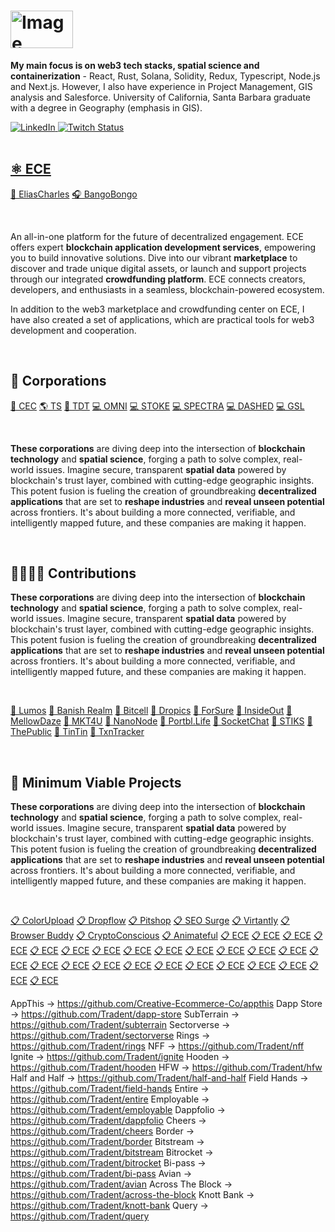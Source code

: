 # <img src="https://github.com/elicharlese/elicharlese/assets/61543012/308d0382-d956-4e02-986b-677a6efa4823" alt="Image" style="width: 100px; height:60px; padding: 0px;">

<div>
  <p><strong>My main focus is on web3 tech stacks, spatial science and containerization</strong> - React, Rust, Solana, Solidity, Redux, Typescript, Node.js and Next.js. However, I also have experience in Project Management, GIS analysis and Salesforce. University of California, Santa Barbara graduate with a degree in Geography (emphasis in GIS).</p>
  <a href="https://www.linkedin.com/in/elicharlese/">
    <img
      src="https://img.shields.io/static/v1?logo=linkedin&style=flat-square&color=7dbee3&label=LinkedIn&message=%E2%98%86"
      alt="LinkedIn"
    />
  </a>
  <a href="https://www.twitch.tv/bangobongo17">
    <img 
      alt="Twitch Status" 
      src="https://img.shields.io/twitch/status/bangobongo17?color=7dbee3&logoColor=7dbee3&style=flat-square"
    />
  </a>
  </a>
</div>
<br/>

## [⚛️ ECE](https://timeforabreak.x)

[🌴 EliasCharles](https://eliascharles.x)  [🎧 BangoBongo](https://bangobongo.store)

<br/>

An all-in-one platform for the future of decentralized engagement. ECE offers expert **blockchain application development services**, empowering you to build innovative solutions. Dive into our vibrant **marketplace** to discover and trade unique digital assets, or launch and support projects through our integrated **crowdfunding platform**. ECE connects creators, developers, and enthusiasts in a seamless, blockchain-powered ecosystem.

In addition to the web3 marketplace and crowdfunding center on ECE, I have also created a set of applications, which are practical tools for web3 development and cooperation.

<br/>

## 🏢 Corporations

[🛒 CEC](https://github.com/Creative-Ecommerce-Co/app)
[🌎 TS](https://github.com/TerraSolstice/app)
[🔐 TDT](https://github.com/Tradent/app)
[💻 OMNI](https://github.com/OMNI-VISIONS/app)
[💻 STOKE](https://github.com/STOKE-CLI/app)
[💻 SPECTRA](https://github.com/SPECTRA-SPATIAL/app)
[💻 DASHED](https://github.com/DASHED-OS/app)
[💻 GSL](https://github.com/GSL-AI/app)

<br/>

**These corporations** are diving deep into the intersection of **blockchain technology** and **spatial science**, forging a path to solve complex, real-world issues. Imagine secure, transparent **spatial data** powered by blockchain's trust layer, combined with cutting-edge geographic insights. This potent fusion is fueling the creation of groundbreaking **decentralized applications** that are set to **reshape industries** and **reveal unseen potential** across frontiers. It's about building a more connected, verifiable, and intelligently mapped future, and these companies are making it happen.

<br/>

## 🫱🏼‍🫲🏽 Contributions

**These corporations** are diving deep into the intersection of **blockchain technology** and **spatial science**, forging a path to solve complex, real-world issues. Imagine secure, transparent **spatial data** powered by blockchain's trust layer, combined with cutting-edge geographic insights. This potent fusion is fueling the creation of groundbreaking **decentralized applications** that are set to **reshape industries** and **reveal unseen potential** across frontiers. It's about building a more connected, verifiable, and intelligently mapped future, and these companies are making it happen.

<br/>

[📑 Lumos](https://github.com/elicharlese/Lumos)
[📑 Banish Realm](https://github/elicharlese/Banish-Realm)
[📑 Bitcell](https://github.com/elicharlse/Bitcell)
[📑 Dropics](https://github.com/elicharlese/Dropics)
[📑 ForSure](https://github.com/elicharlese/ForSure)
[📑 InsideOut](https://github.com/elicharlese/InsideOut)
[📑 MellowDaze](https://github.com/elicharlese/MellowDaze)
[📑 MKT4U](https://github.com/elicharlese/MKT4U)
[📑 NanoNode](https://github.com/elicharles/NanoNode)
[📑 Portbl.Life](https://github.com/elicharles/Portbl.Life)
[📑 SocketChat](https://github.com/elicharles/SocketChat)
[📑 STIKS](https://github.com/elicharles/STIKS)
[📑 ThePublic](https://github.com/elicharles/ThePublic)
[📑 TinTin](https://github.com/elicharles/TinTin)
[📑 TxnTracker](https://github.com/elicharles/TxnTracker)

<br/>

## 💼 Minimum Viable Projects

**These corporations** are diving deep into the intersection of **blockchain technology** and **spatial science**, forging a path to solve complex, real-world issues. Imagine secure, transparent **spatial data** powered by blockchain's trust layer, combined with cutting-edge geographic insights. This potent fusion is fueling the creation of groundbreaking **decentralized applications** that are set to **reshape industries** and **reveal unseen potential** across frontiers. It's about building a more connected, verifiable, and intelligently mapped future, and these companies are making it happen.

<br/>

[📋 ColorUpload](https://github.com/Creative-Ecommerce-Co/colorupload)
[📋 Dropflow](https://github.com/Creative-Ecommerce-Co/dropflow)
[📋 Pitshop](https://github.com/Creative-Ecommerce-Co/pitshop)
[📋 SEO Surge](https://github.com/Creative-Ecommerce-Co/seosurge)
[📋 Virtantly](https://github.com/Creative-Ecommerce-Co/virtantly)
[📋 Browser Buddy](https://github.com/Creative-Ecommerce-Co/browserbuddy)
[📋 CryptoConscious](https://github.com/Creative-Ecommerce-Co/cryptoconscious)
[📋 Animateful](https://github.com/Creative-Ecommerce-Co/animateful)
[📋 ECE]()
[📋 ECE]()
[📋 ECE]()
[📋 ECE]()
[📋 ECE]()
[📋 ECE]()
[📋 ECE]()
[📋 ECE]()
[📋 ECE]()
[📋 ECE]()
[📋 ECE]()
[📋 ECE]()
[📋 ECE]()
[📋 ECE]()
[📋 ECE]()
[📋 ECE]()
[📋 ECE]()
[📋 ECE]()
[📋 ECE]()
[📋 ECE]()
[📋 ECE]()
[📋 ECE]()
[📋 ECE]()
[📋 ECE]()
[📋 ECE]()

AppThis → https://github.com/Creative-Ecommerce-Co/appthis
Dapp Store → https://github.com/Tradent/dapp-store
SubTerrain → https://github.com/Tradent/subterrain
Sectorverse → https://github.com/Tradent/sectorverse
Rings → https://github.com/Tradent/rings
NFF → https://github.com/Tradent/nff
Ignite → https://github.com/Tradent/ignite
Hooden → https://github.com/Tradent/hooden
HFW → https://github.com/Tradent/hfw
Half and Half → https://github.com/Tradent/half-and-half
Field Hands → https://github.com/Tradent/field-hands
Entire → https://github.com/Tradent/entire
Employable → https://github.com/Tradent/employable
Dappfolio → https://github.com/Tradent/dappfolio
Cheers → https://github.com/Tradent/cheers
Border → https://github.com/Tradent/border
Bitstream → https://github.com/Tradent/bitstream
Bitrocket → https://github.com/Tradent/bitrocket
Bi-pass → https://github.com/Tradent/bi-pass
Avian → https://github.com/Tradent/avian
Across The Block → https://github.com/Tradent/across-the-block
Knott Bank → https://github.com/Tradent/knott-bank
Query → https://github.com/Tradent/query
